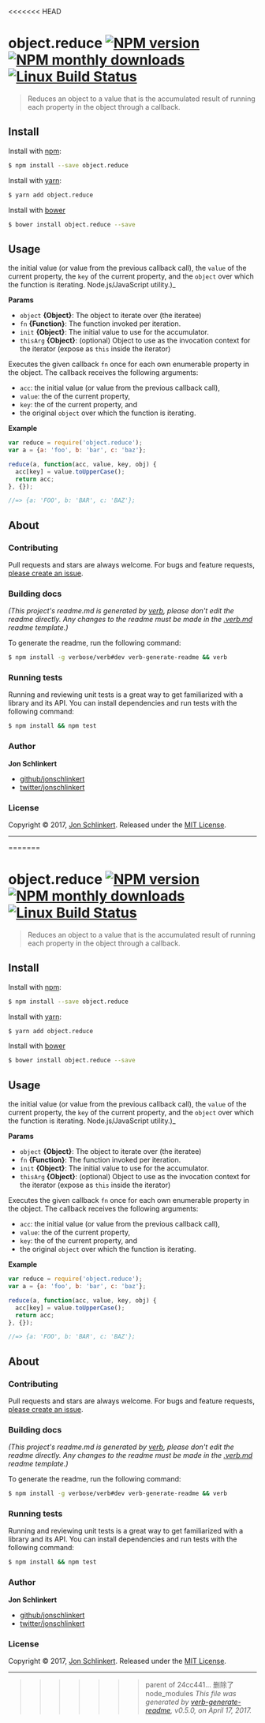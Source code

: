 <<<<<<< HEAD
# object.reduce [![NPM version](https://img.shields.io/npm/v/object.reduce.svg?style=flat)](https://www.npmjs.com/package/object.reduce) [![NPM monthly downloads](https://img.shields.io/npm/dm/object.reduce.svg?style=flat)](https://npmjs.org/package/object.reduce) [![Linux Build Status](https://img.shields.io/travis/jonschlinkert/object.reduce.svg?style=flat&label=Travis)](https://travis-ci.org/jonschlinkert/object.reduce)

> Reduces an object to a value that is the accumulated result of running each property in the object through a callback.

## Install

Install with [npm](https://www.npmjs.com/):

```sh
$ npm install --save object.reduce
```

Install with [yarn](https://yarnpkg.com):

```sh
$ yarn add object.reduce
```

Install with [bower](https://bower.io/)

```sh
$ bower install object.reduce --save
```

## Usage

the initial value (or value from the previous callback call), the `value` of the current property, the `key` of the current property, and the `object` over which the function is iterating. Node.js/JavaScript utility.)_

**Params**

* `object` **{Object}**: The object to iterate over (the iteratee)
* `fn` **{Function}**: The function invoked per iteration.
* `init` **{Object}**: The initial value to use for the accumulator.
* `thisArg` **{Object}**: (optional) Object to use as the invocation context for the iterator (expose as `this` inside the iterator)

Executes the given callback `fn` once for each own enumerable property in the object. The callback receives the following arguments:

* `acc`: the initial value (or value from the previous callback call),
* `value`: the of the current property,
* `key`: the of the current property, and
* the original `object` over which the function is iterating.

**Example**

```js
var reduce = require('object.reduce');
var a = {a: 'foo', b: 'bar', c: 'baz'};

reduce(a, function(acc, value, key, obj) {
  acc[key] = value.toUpperCase();
  return acc;
}, {});

//=> {a: 'FOO', b: 'BAR', c: 'BAZ'};
```

## About

### Contributing

Pull requests and stars are always welcome. For bugs and feature requests, [please create an issue](../../issues/new).

### Building docs

_(This project's readme.md is generated by [verb](https://github.com/verbose/verb-generate-readme), please don't edit the readme directly. Any changes to the readme must be made in the [.verb.md](.verb.md) readme template.)_

To generate the readme, run the following command:

```sh
$ npm install -g verbose/verb#dev verb-generate-readme && verb
```

### Running tests

Running and reviewing unit tests is a great way to get familiarized with a library and its API. You can install dependencies and run tests with the following command:

```sh
$ npm install && npm test
```

### Author

**Jon Schlinkert**

* [github/jonschlinkert](https://github.com/jonschlinkert)
* [twitter/jonschlinkert](https://twitter.com/jonschlinkert)

### License

Copyright © 2017, [Jon Schlinkert](https://github.com/jonschlinkert).
Released under the [MIT License](LICENSE).

***

=======
# object.reduce [![NPM version](https://img.shields.io/npm/v/object.reduce.svg?style=flat)](https://www.npmjs.com/package/object.reduce) [![NPM monthly downloads](https://img.shields.io/npm/dm/object.reduce.svg?style=flat)](https://npmjs.org/package/object.reduce) [![Linux Build Status](https://img.shields.io/travis/jonschlinkert/object.reduce.svg?style=flat&label=Travis)](https://travis-ci.org/jonschlinkert/object.reduce)

> Reduces an object to a value that is the accumulated result of running each property in the object through a callback.

## Install

Install with [npm](https://www.npmjs.com/):

```sh
$ npm install --save object.reduce
```

Install with [yarn](https://yarnpkg.com):

```sh
$ yarn add object.reduce
```

Install with [bower](https://bower.io/)

```sh
$ bower install object.reduce --save
```

## Usage

the initial value (or value from the previous callback call), the `value` of the current property, the `key` of the current property, and the `object` over which the function is iterating. Node.js/JavaScript utility.)_

**Params**

* `object` **{Object}**: The object to iterate over (the iteratee)
* `fn` **{Function}**: The function invoked per iteration.
* `init` **{Object}**: The initial value to use for the accumulator.
* `thisArg` **{Object}**: (optional) Object to use as the invocation context for the iterator (expose as `this` inside the iterator)

Executes the given callback `fn` once for each own enumerable property in the object. The callback receives the following arguments:

* `acc`: the initial value (or value from the previous callback call),
* `value`: the of the current property,
* `key`: the of the current property, and
* the original `object` over which the function is iterating.

**Example**

```js
var reduce = require('object.reduce');
var a = {a: 'foo', b: 'bar', c: 'baz'};

reduce(a, function(acc, value, key, obj) {
  acc[key] = value.toUpperCase();
  return acc;
}, {});

//=> {a: 'FOO', b: 'BAR', c: 'BAZ'};
```

## About

### Contributing

Pull requests and stars are always welcome. For bugs and feature requests, [please create an issue](../../issues/new).

### Building docs

_(This project's readme.md is generated by [verb](https://github.com/verbose/verb-generate-readme), please don't edit the readme directly. Any changes to the readme must be made in the [.verb.md](.verb.md) readme template.)_

To generate the readme, run the following command:

```sh
$ npm install -g verbose/verb#dev verb-generate-readme && verb
```

### Running tests

Running and reviewing unit tests is a great way to get familiarized with a library and its API. You can install dependencies and run tests with the following command:

```sh
$ npm install && npm test
```

### Author

**Jon Schlinkert**

* [github/jonschlinkert](https://github.com/jonschlinkert)
* [twitter/jonschlinkert](https://twitter.com/jonschlinkert)

### License

Copyright © 2017, [Jon Schlinkert](https://github.com/jonschlinkert).
Released under the [MIT License](LICENSE).

***

>>>>>>> parent of 24cc441... 删除了node_modules
_This file was generated by [verb-generate-readme](https://github.com/verbose/verb-generate-readme), v0.5.0, on April 17, 2017._